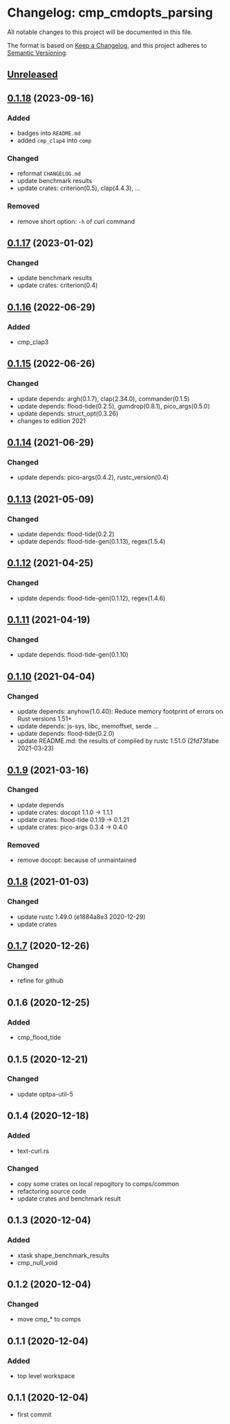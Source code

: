 # Changelog: cmp_cmdopts_parsing

All notable changes to this project will be documented in this file.

The format is based on [Keep a Changelog](https://keepachangelog.com/en/1.0.0/),
and this project adheres to [Semantic Versioning](https://semver.org/spec/v2.0.0.html).

## [Unreleased]


## [0.1.18] (2023-09-16)
### Added
* badges into `README.md`
* added `cmp_clap4` into `comp`

### Changed
* reformat `CHANGELOG.md`
* update benchmark results
* update crates: criterion(0.5), clap(4.4.3), ...

### Removed
* remove short option: `-h` of curl command

## [0.1.17] (2023-01-02)
### Changed
* update benchmark results
* update crates: criterion(0.4)

## [0.1.16] (2022-06-29)
### Added
* cmp_clap3

## [0.1.15] (2022-06-26)
### Changed
* update depends: argh(0.1.7), clap(2.34.0), commander(0.1.5)
* update depends: flood-tide(0.2.5), gumdrop(0.8.1), pico_args(0.5.0)
* update depends: struct_opt(0.3.26)
* changes to edition 2021

## [0.1.14] (2021-06-29)
### Changed
* update depends: pico-args(0.4.2), rustc_version(0.4)

## [0.1.13] (2021-05-09)
### Changed
* update depends: flood-tide(0.2.2)
* update depends: flood-tide-gen(0.1.13), regex(1.5.4)

## [0.1.12] (2021-04-25)
### Changed
* update depends: flood-tide-gen(0.1.12), regex(1.4.6)

## [0.1.11] (2021-04-19)
### Changed
* update depends: flood-tide-gen(0.1.10)

## [0.1.10] (2021-04-04)
### Changed
* update depends: anyhow(1.0.40): Reduce memory footprint of errors on Rust versions 1.51+
* update depends: js-sys, libc, memoffset, serde ...
* update depends: flood-tide(0.2.0)
* update README.md: the results of compiled by rustc 1.51.0 (2fd73fabe 2021-03-23)

## [0.1.9] (2021-03-16)
### Changed
* update depends
* update crates: docopt 1.1.0 -> 1.1.1
* update crates: flood-tide 0.1.19 -> 0.1.21
* update crates: pico-args 0.3.4 -> 0.4.0

### Removed
* remove docopt: because of unmaintained

## [0.1.8] (2021-01-03)
### Changed
* update rustc 1.49.0 (e1884a8e3 2020-12-29)
* update crates

## [0.1.7] (2020-12-26)
### Changed
* refine for github

## 0.1.6 (2020-12-25)
### Added
* cmp_flood_tide

## 0.1.5 (2020-12-21)
### Changed
* update optpa-util-5

## 0.1.4 (2020-12-18)
### Added
* text-curl.rs

### Changed
* copy some crates on local repogitory to comps/common
* refactoring source code
* update crates and benchmark result

## 0.1.3 (2020-12-04)
### Added
* xtask shape_benchmark_results
* cmp_null_void

## 0.1.2 (2020-12-04)
### Changed
* move cmp_* to comps

## 0.1.1 (2020-12-04)
### Added
* top level workspace

## 0.1.1 (2020-12-04)
* first commit

[Unreleased]: https://github.com/aki-akaguma/cmp_cmdopts_parsing/compare/v0.1.18..HEAD
[0.1.18]: https://github.com/aki-akaguma/cmp_cmdopts_parsing/compare/v0.1.17..v0.1.18
[0.1.17]: https://github.com/aki-akaguma/cmp_cmdopts_parsing/compare/v0.1.16..v0.1.17
[0.1.16]: https://github.com/aki-akaguma/cmp_cmdopts_parsing/compare/v0.1.15..v0.1.16
[0.1.15]: https://github.com/aki-akaguma/cmp_cmdopts_parsing/compare/v0.1.14..v0.1.15
[0.1.14]: https://github.com/aki-akaguma/cmp_cmdopts_parsing/compare/v0.1.13..v0.1.14
[0.1.13]: https://github.com/aki-akaguma/cmp_cmdopts_parsing/compare/v0.1.12..v0.1.13
[0.1.12]: https://github.com/aki-akaguma/cmp_cmdopts_parsing/compare/v0.1.11..v0.1.12
[0.1.11]: https://github.com/aki-akaguma/cmp_cmdopts_parsing/compare/v0.1.10..v0.1.11
[0.1.10]: https://github.com/aki-akaguma/cmp_cmdopts_parsing/compare/v0.1.9..v0.1.10
[0.1.9]: https://github.com/aki-akaguma/cmp_cmdopts_parsing/compare/v0.1.8..v0.1.9
[0.1.8]: https://github.com/aki-akaguma/cmp_cmdopts_parsing/compare/v0.1.7..v0.1.8
[0.1.7]: https://github.com/aki-akaguma/cmp_cmdopts_parsing/releases/tag/v0.1.7
